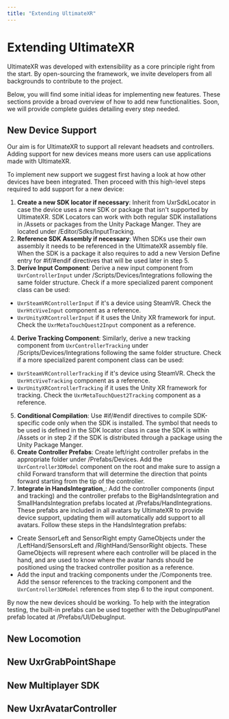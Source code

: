 ```yaml
---
title: "Extending UltimateXR"
---
```


# Extending UltimateXR

UltimateXR was developed with extensibility as a core principle right from the start. By open-sourcing the framework, we invite developers from all backgrounds to contribute to the project.

Below, you will find some initial ideas for implementing new features. These sections provide a broad overview of how to add new functionalities. Soon, we will provide complete guides detailing every step needed.

## New Device Support

Our aim is for UltimateXR to support all relevant headsets and controllers. Adding support for new devices means more users can use applications made with UltimateXR.

To implement new support we suggest first having a look at how other devices have been integrated. Then proceed with this high-level steps required to add support for a new device:

1. **Create a new SDK locator if necessary**: Inherit from UxrSdkLocator in case the device uses a new SDK or package that isn't supported by UltimateXR. SDK Locators can work with both regular SDK installations in /Assets or packages from the Unity Package Manger. They are located under /Editor/Sdks/InputTracking.
2. **Reference SDK Assembly if necessary**: When SDKs use their own assembly it needs to be referenced in the UltimateXR assembly file. When the SDK is a package it also requires to add a new Version Define entry for #if/#endif directives that will be used later in step 5.
3. **Derive Input Component**: Derive a new input component from `UxrControllerInput` under /Scripts/Devices/Integrations following the same folder structure. Check if a more specialized parent component class can be used:
  - `UxrSteamVRControllerInput` if it's a device using SteamVR. Check the `UxrHtcViveInput` component as a reference.
  - `UxrUnityXRControllerInput` if it uses the Unity XR framework for input. Check the `UxrMetaTouchQuest2Input` component as a reference.
4. **Derive Tracking Component**: Similarly, derive a new tracking component from `UxrControllerTracking` under /Scripts/Devices/Integrations following the same folder structure. Check if a more specialized parent component class can be used:
  - `UxrSteamVRControllerTracking` if it's device using SteamVR. Check the `UxrHtcViveTracking` component as a reference.
  - `UxrUnityXRControllerTracking` if it uses the Unity XR framework for tracking. Check the `UxrMetaTouchQuest2Tracking` component as a reference.
5. **Conditional Compilation**: Use #if/#endif directives to compile SDK-specific code only when the SDK is installed. The symbol that needs to be used is defined in the SDK locator class in case the SDK is within /Assets or in step 2 if the SDK is distributed through a package using the Unity Package Manger.
6. **Create Controller Prefabs**: Create left/right controller prefabs in the appropriate folder under /Prefabs/Devices. Add the `UxrController3DModel` component on the root and make sure to assign a child Forward transform that will determine the direction that points forward starting from the tip of the controller.
7. **Integrate in HandsIntegration**_: Add the controller components (input and tracking) and the controller prefabs to the BigHandsIntegration and SmallHandsIntegration prefabs located at /Prefabs/HandIntegrations. These prefabs are included in all avatars by UltimateXR to provide device support, updating them will automatically add support to all avatars. Follow these steps in the HandsIntegration prefabs:
  - Create SensorLeft and SensorRight empty GameObjects under the /LeftHand/SensorsLeft and /RightHand/SensorRight objects. These GameObjects will represent where each controller will be placed in the hand, and are used to know where the avatar hands should be positioned using the tracked controller position as a reference.
  - Add the input and tracking components under the /Components tree. Add the sensor references to the tracking component and the `UxrController3DModel` references from step 6 to the input component.
  
By now the new devices should be working. To help with the integration testing, the built-in prefabs can be used together with the DebugInputPanel prefab located at /Prefabs/UI/DebugInput.
  
## New Locomotion

## New UxrGrabPointShape

## New Multiplayer SDK

## New UxrAvatarController
